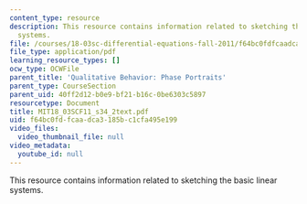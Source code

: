 ```yaml
---
content_type: resource
description: This resource contains information related to sketching the basic linear
  systems.
file: /courses/18-03sc-differential-equations-fall-2011/f64bc0fdfcaadca3185bc1cfa495e199_MIT18_03SCF11_s34_2text.pdf
file_type: application/pdf
learning_resource_types: []
ocw_type: OCWFile
parent_title: 'Qualitative Behavior: Phase Portraits'
parent_type: CourseSection
parent_uid: 40ff2d12-b0e9-bf21-b16c-0be6303c5897
resourcetype: Document
title: MIT18_03SCF11_s34_2text.pdf
uid: f64bc0fd-fcaa-dca3-185b-c1cfa495e199
video_files:
  video_thumbnail_file: null
video_metadata:
  youtube_id: null
---
```

This resource contains information related to sketching the basic linear systems.

